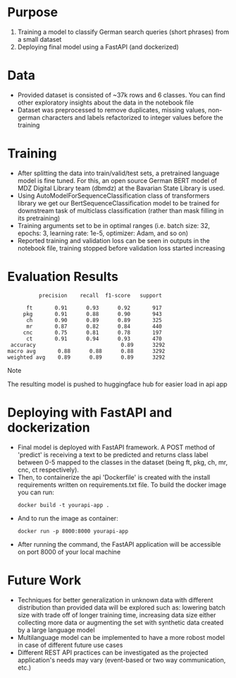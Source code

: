 # Purpose

1. Training a model to classify German search queries (short phrases) from a small dataset
2. Deploying final model using a FastAPI (and dockerized)

# Data

* Provided dataset is consisted of ~37k rows and 6 classes. You can find other exploratory insights about the data in the notebook file
* Dataset was preprocessed to remove duplicates, missing values, non-german characters and labels refactorized to integer values before the training

# Training 

* After splitting the data into train/valid/test sets, a pretrained language model is fine tuned. For this, an open source German BERT model of MDZ Digital Library team (dbmdz) at the Bavarian State Library is used.
* Using AutoModelForSequenceClassification class of transformers library we get our BertSequenceClassification model to be trained for downstream task of multiclass classification (rather than mask filling in its pretraining)
* Training arguments set to be in optimal ranges (i.e. batch size: 32, epochs: 3, learning rate: 1e-5, optimizer: Adam, and so on)
* Reported training and validation loss can be seen in outputs in the notebook file, training stopped before validation loss started increasing

# Evaluation Results

              precision    recall  f1-score   support

          ft       0.91      0.93      0.92       917
         pkg       0.91      0.88      0.90       943
          ch       0.90      0.89      0.89       325
          mr       0.87      0.82      0.84       440
         cnc       0.75      0.81      0.78       197
          ct       0.91      0.94      0.93       470
     accuracy                           0.89      3292
    macro avg       0.88      0.88      0.88      3292 
    weighted avg    0.89      0.89      0.89      3292


> [!NOTE] 
> The resulting model is pushed to huggingface hub for easier load in api app

# Deploying with FastAPI and dockerization

* Final model is deployed with FastAPI framework. A POST method of 'predict' is receiving a text to be predicted and returns class label between 0-5 mapped to the classes in the dataset (being ft, pkg, ch, mr, cnc, ct respectively).
* Then, to containerize the api 'Dockerfile' is created with the install requirements written on requirements.txt file. To build the docker image you can run:
  ```
  docker build -t yourapi-app .
  ```
* And to run the image as container:
  ```
  docker run -p 8000:8000 yourapi-app
  ```
* After running the command, the FastAPI application will be accessible on port 8000 of your local machine

# Future Work

* Techniques for better generalization in unknown data with different distribution than provided data will be explored such as: lowering batch size with trade off of longer training time, increasing data size either collecting more data or augmenting the set with synthetic data created by a large language model
* Multilanguage model can be implemented to have a more robost model in case of different future use cases
* Different REST API practices can be investigated as the projected application's needs may vary (event-based or two way communication, etc.)
